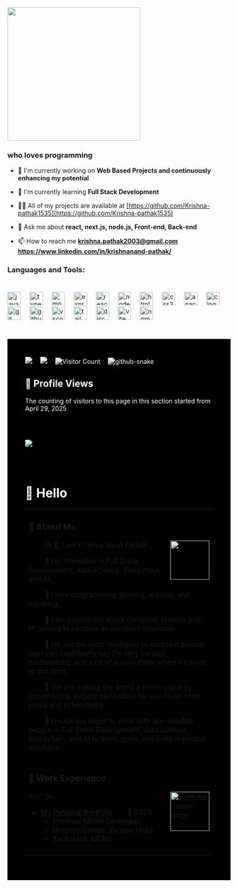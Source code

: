 <div align="left">
  <img height="300" src="https://i.ibb.co/xSN8Xx1W/0123-456-7890-1.png"  />
</div>

###

<h3>who loves programming</h3>

- 🔭 I'm currently working on **Web Based Projects and continuously enhancing my potential**

- 🌱 I'm currently learning **Full Stack Development**

- 👨‍💻 All of my projects are available at [https://github.com/Krishna-pathak1535](https://github.com/Krishna-pathak1535)

- 💬 Ask me about **react, next.js, node.js, Front-end, Back-end**

- 📫 How to reach me **krishna.pathak2003@gmail.com**
**https://www.linkedin.com/in/krishnanand-pathak/**

<h3>Languages and Tools:</h3>



###

<br clear="both">

<div align="left">
  <img src="https://skillicons.dev/icons?i=js" height="30" alt="javascript logo"  />
  <img width="12" />
  <img src="https://skillicons.dev/icons?i=ts" height="30" alt="typescript logo"  />
  <img width="12" />
  <img src="https://skillicons.dev/icons?i=mongodb" height="30" alt="mongodb logo"  />
  <img width="12" />
  <img src="https://skillicons.dev/icons?i=express" height="30" alt="express logo"  />
  <img width="12" />
  <img src="https://skillicons.dev/icons?i=react" height="30" alt="react logo"  />
  <img width="12" />
  <img src="https://skillicons.dev/icons?i=nodejs" height="30" alt="nodejs logo"  />
  <img width="12" />
  <img src="https://skillicons.dev/icons?i=html" height="30" alt="html5 logo"  />
  <img width="12" />
  <img src="https://skillicons.dev/icons?i=css" height="30" alt="css3 logo"  />
  <img width="12" />
  <img src="https://cdn.jsdelivr.net/gh/devicons/devicon/icons/apache/apache-original.svg" height="30" alt="apache logo"  />
  <img width="12" />
  <img src="https://skillicons.dev/icons?i=c" height="30" alt="c logo"  />
  <img width="12" />
  <img src="https://skillicons.dev/icons?i=git" height="30" alt="git logo"  />
  <img width="12" />
  <img src="https://skillicons.dev/icons?i=github" height="30" alt="github logo"  />
  <img width="12" />
  <img src="https://skillicons.dev/icons?i=vscode" height="30" alt="vscode logo"  />
  <img width="12" />
  <img src="https://skillicons.dev/icons?i=tailwind" height="30" alt="tailwindcss logo"  />
  <img width="12" />
  <img src="https://skillicons.dev/icons?i=discord" height="30" alt="discord logo"  />
  <img width="12" />
  <img src="https://skillicons.dev/icons?i=vite" height="30" alt="vite logo"  />
  <img width="12" />
  <img src="https://cdn.jsdelivr.net/gh/devicons/devicon/icons/npm/npm-original-wordmark.svg" height="30" alt="npm logo"  />
</div>

###



  <!-- for beauty -->
  <div>&nbsp;</div>

  <!-- profile logo -->
  <div style="background-color:black;color:white;padding:40px">
    <a href="https://www.instagram.com/krishna_nand_pathak9/?__pwa=1#"><img src="https://img.shields.io/badge/Instagram-Instagram-ee2a7b" /></a>&emsp;
    <a href="https://krishnanand-cyber.netlify.app/"><img src="https://img.shields.io/website?url=https%3A%2F%2Faoudumbar.netlify.app%2F" /></a>&emsp;
    <!-- visitor -->
    <img src="https://komarev.com/ghpvc/?username=Aoudumber-Bade&label=Views&color=orange&style=flat" alt="Visitor Count" />&emsp;


  <!-- Snake Code Contribution Map -->
  <picture>
    <source media="(prefers-color-scheme: dark)" srcset="https://cdn.jsdelivr.net/gh/Aoudumber-Bade/Aoudumber-Bade/profile-snake-contrib/github-contribution-grid-snake-dark.svg" />
    <source media="(prefers-color-scheme: light)" srcset="https://cdn.jsdelivr.net/gh/Aoudumber-Bade/Aoudumber-Bade/profile-snake-contrib/github-contribution-grid-snake.svg" />
    <img alt="github-snake" src="https://cdn.jsdelivr.net/gh/Aoudumber-Bade/Aoudumber-Bade/profile-snake-contrib/github-contribution-grid-snake-dark.svg" />
  </picture>
<br>


## 👤 Profile Views
The counting of visitors to this page in this section started from April 29, 2025

<br><br>

![](https://count.getloli.com/get/@Krishna-pathak1535.github.readme)

<br><br>
#  🙋 Hello

<table>
  
<tr><td>

### 🤺 About Me

<img align="right" width="88" src= "https://i.ibb.co/F4L9YVRK/profile.jpg/">

<p>&emsp;&emsp; Hi 👋, I am Krishna Nand Pathak . </p>
<p>&emsp;&emsp; 👀 I’m interested in Full Stack Development, data science, Blockchain, and AI.</p>
<p>&emsp;&emsp; 💞️ I love programming, gaming, reading, and traveling.</p>
<p>&emsp;&emsp; 🌱 I am passionate about computer science and IT, aiming to become an excellent developer.
<p>&emsp;&emsp; 💞️ I’m not the most intelligent or smartest person, but I can confidently say I’m very curious, hardworking, and a bit of a workaholic when it comes to this field.</p>
<p>&emsp;&emsp; 👀 We are making the world a better place by constructing elegant hierarchies for maximum code reuse and extensibility.</p>
<p>&emsp;&emsp; 🌱 I’m always eager to work with like-minded people in Full Stack Development, data science, Blockchain, and AI to learn, grow, and build impactful solutions.</p>

</td></tr>

<tr><td>

### 🏢 Work Experience

<img align="right" width="88" src="https://i.ibb.co/jvSV4NX1/portfolio-main-page.png" alt="portfolio-main-page" border="0"></>" />

- [My Personal Portfolio](https://krishnanand-cyber.netlify.app/)    &nbsp;&nbsp; &nbsp; &nbsp;     📌 2025
  - Position: MERN Developer
  - Responsibilities: Various tasks
  - Techstack: MERN




</td></tr>

<tr><td>

</table>

